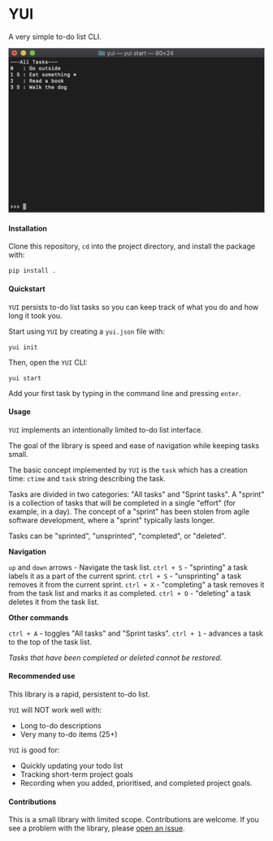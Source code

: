 # YUI

A very simple to-do list CLI.

![](/yui_demo.png)

#### Installation

Clone this repository, `cd` into the project directory, and install the package with:

``` {shell}
pip install .
```

#### Quickstart

`YUI` persists to-do list tasks so you can keep track of what you do and how long it took you.

Start using `YUI` by creating a `yui.json` file with:

``` {shell}
yui init
```

Then, open the `YUI` CLI:

``` {shell}
yui start
```

Add your first task by typing in the command line and pressing `enter`.

#### Usage

`YUI` implements an intentionally limited to-do list interface.

The goal of the library is speed and ease of navigation while keeping tasks small.

The basic concept implemented by `YUI` is the `task` which has a creation time: `ctime` and `task` string describing the task.

Tasks are divided in two categories: "All tasks" and "Sprint tasks". A "sprint" is a collection of tasks that will be completed in a single "effort" (for example, in a day). The concept of a "sprint" has been stolen from agile software development, where a "sprint" typically lasts longer.

Tasks can be "sprinted", "unsprinted", "completed", or "deleted".

**Navigation**

`up` and `down` arrows - Navigate the task list.
`ctrl + S` - "sprinting" a task labels it as a part of the current sprint.
`ctrl + S` - "unsprinting" a task removes it from the current sprint.
`ctrl + X` - "completing" a task removes it from the task list and marks it as completed.
`ctrl + O` - "deleting" a task deletes it from the task list.

**Other commands**

`ctrl + A` - toggles "All tasks" and "Sprint tasks".
`ctrl + 1` - advances a task to the top of the task list.

*Tasks that have been completed or deleted cannot be restored.*

#### Recommended use

This library is a rapid, persistent to-do list.

`YUI` will NOT work well with:

* Long to-do descriptions
* Very many to-do items (25+)

`YUI` is good for:

* Quickly updating your todo list
* Tracking short-term project goals
* Recording when you added, prioritised, and completed project goals.

#### Contributions

This is a small library with limited scope. Contributions are welcome. If you see a problem with the library, please [open an issue](https://github.com/hamishgibbs/yui/issues/new).
